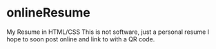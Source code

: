 # onlineResume
My Resume in HTML/CSS
This is not software, just a personal resume I hope to soon post online and link to with a QR code.
